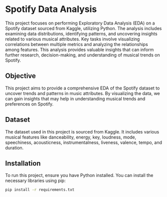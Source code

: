 # Spotify Data Analysis

This project focuses on performing Exploratory Data Analysis (EDA) on a Spotify dataset sourced from Kaggle, utilizing Python. The analysis includes examining data distributions, identifying patterns, and uncovering insights related to various musical attributes. Key tasks involve visualizing correlations between multiple metrics and analyzing the relationships among features. This analysis provides valuable insights that can inform further research, decision-making, and understanding of musical trends on Spotify.

## Objective
This project aims to provide a comprehensive EDA of the Spotify dataset to uncover trends and patterns in music attributes. By visualizing the data, we can gain insights that may help in understanding musical trends and preferences on Spotify.

## Dataset
The dataset used in this project is sourced from Kaggle. It includes various musical features like danceability, energy, key, loudness, mode, speechiness, acousticness, instrumentalness, liveness, valence, tempo, and duration.

## Installation
To run this project, ensure you have Python installed. You can install the necessary libraries using pip:
```bash
pip install -r requirements.txt
